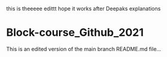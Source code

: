 this is theeeee edittt hope it works after Deepaks explanations 

# Block-course_Github_2021
This is an edited version of the main branch README.md file... 
